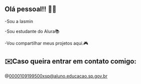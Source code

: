 ## Olá pessoal!! 👋​🎀​

-Sou a Iasmin

​-​Sou estudante do Alura​📚​

​-Vou compartilhar meus projetos aqui.​🎮​

## ​✉️​Caso queira entrar em contato comigo:
@0000109199500xsp@aluno.educacao.sp.gov.br
